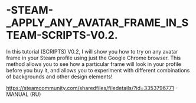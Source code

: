 # -STEAM-_APPLY_ANY_AVATAR_FRAME_IN_STEAM-SCRIPTS-V0.2.
In this tutorial (SCRIPTS) V0.2, I will show you how to try on any avatar frame in your Steam profile using just the Google Chrome browser. This method allows you to see how a particular frame will look in your profile before you buy it, and allows you to experiment with different combinations of backgrounds and other design elements!

https://steamcommunity.com/sharedfiles/filedetails/?id=3353796771 - MANUAL (RU)
